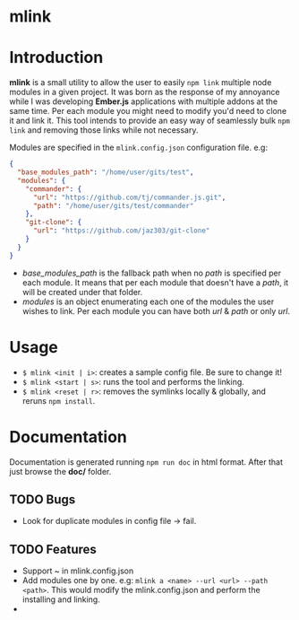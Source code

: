 # mlink

# Introduction

**mlink** is a small utility to allow the user to easily `npm link` multiple node modules in a given project. It was born as the response of my annoyance while I was developing **Ember.js** applications with multiple addons at the same time. Per each module you might need to modify you'd need to clone it and link it. This tool intends to provide an easy way of seamlessly bulk `npm link` and removing those links while not necessary. 

Modules are specified in the `mlink.config.json` configuration file. e.g:

```json
{
  "base_modules_path": "/home/user/gits/test",
  "modules": {
    "commander": {
      "url": "https://github.com/tj/commander.js.git",
      "path": "/home/user/gits/test/commander"
    },
    "git-clone": {
      "url": "https://github.com/jaz303/git-clone"
    }
  }
}
``` 

* *base_modules_path* is the fallback path when no *path* is specified per each module. It means that per each module that doesn't have a *path*, it will be created under that folder.
* *modules* is an object enumerating each one of the modules the user wishes to link. Per each module you can have both *url* & *path* or only *url*.

# Usage

* `$ mlink <init | i>`: creates a sample config file. Be sure to change it!
* `$ mlink <start | s>`: runs the tool and performs the linking.
* `$ mlink <reset | r>`: removes the symlinks locally & globally, and reruns `npm install`.


# Documentation

Documentation is generated running `npm run doc` in html format. After that just browse the **doc/** folder.


## TODO Bugs

* Look for duplicate modules in config file -> fail. 

## TODO Features

* Support ~ in mlink.config.json
* Add modules one by one. e.g: `mlink a <name> --url <url> --path <path>`. This would modify the mlink.config.json and perform the installing and linking.
* 